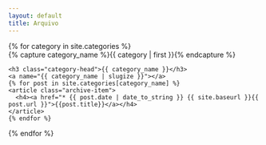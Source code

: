 ```yaml
---
layout: default
title: Arquivo
---
```



<div id="archives">
{% for category in site.categories %}
  <div class="archive-group">
    {% capture category_name %}{{ category | first }}{% endcapture %}
    <div id="#{{ category_name | slugize }}"></div>
    <p></p>

    <h3 class="category-head">{{ category_name }}</h3>
    <a name="{{ category_name | slugize }}"></a>
    {% for post in site.categories[category_name] %}
    <article class="archive-item">
      <h4><a href="* {{ post.date | date_to_string }} {{ site.baseurl }}{{ post.url }}">{{post.title}}</a></h4>
    </article>
    {% endfor %}
  </div>
{% endfor %}
</div>
